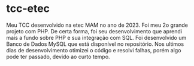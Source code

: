 # tcc-etec
Meu TCC desenvolvido na etec MAM no ano de 2023.
Foi meu 2o grande projeto com PHP. De certa forma, foi seu desenvolvimento que aprendi mais a fundo sobre PHP e sua integração com SQL. 
Foi desenvolvido um Banco de Dados MySQL que está disponível no repositório.
Nos ultimos dias de desenvolvimento otimizei o código e resolvi falhas, porém algo pode ter passado, devido ao curto tempo.
